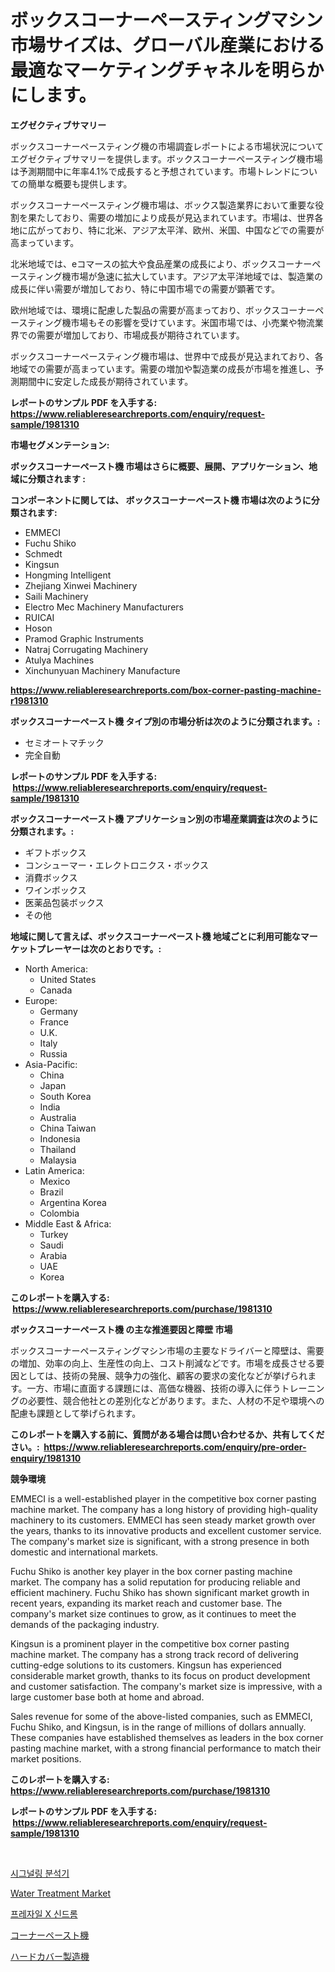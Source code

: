 <p><h1>ボックスコーナーペースティングマシン市場サイズは、グローバル産業における最適なマーケティングチャネルを明らかにします。</h1></p><p><strong>エグゼクティブサマリー</strong></p>
<p><p>ボックスコーナーペースティング機の市場調査レポートによる市場状況についてエグゼクティブサマリーを提供します。ボックスコーナーペースティング機市場は予測期間中に年率4.1%で成長すると予想されています。市場トレンドについての簡単な概要も提供します。</p><p>ボックスコーナーペースティング機市場は、ボックス製造業界において重要な役割を果たしており、需要の増加により成長が見込まれています。市場は、世界各地に広がっており、特に北米、アジア太平洋、欧州、米国、中国などでの需要が高まっています。</p><p>北米地域では、eコマースの拡大や食品産業の成長により、ボックスコーナーペースティング機市場が急速に拡大しています。アジア太平洋地域では、製造業の成長に伴い需要が増加しており、特に中国市場での需要が顕著です。</p><p>欧州地域では、環境に配慮した製品の需要が高まっており、ボックスコーナーペースティング機市場もその影響を受けています。米国市場では、小売業や物流業界での需要が増加しており、市場成長が期待されています。</p><p>ボックスコーナーペースティング機市場は、世界中で成長が見込まれており、各地域での需要が高まっています。需要の増加や製造業の成長が市場を推進し、予測期間中に安定した成長が期待されています。</p></p>
<p><strong>レポートのサンプル PDF を入手する: <a href="https://www.reliableresearchreports.com/enquiry/request-sample/1981310">https://www.reliableresearchreports.com/enquiry/request-sample/1981310</a></strong></p>
<p><strong>市場セグメンテーション:</strong></p>
<p><strong> ボックスコーナーペースト機 市場はさらに概要、展開、アプリケーション、地域に分類されます :</strong></p>
<p><strong>コンポーネントに関しては、 ボックスコーナーペースト機 市場は次のように分類されます: &nbsp;</strong></p>
<p><ul><li>EMMECI</li><li>Fuchu Shiko</li><li>Schmedt</li><li>Kingsun</li><li>Hongming Intelligent</li><li>Zhejiang Xinwei Machinery</li><li>Saili Machinery</li><li>Electro Mec Machinery Manufacturers</li><li>RUICAI</li><li>Hoson</li><li>Pramod Graphic Instruments</li><li>Natraj Corrugating Machinery</li><li>Atulya Machines</li><li>Xinchunyuan Machinery Manufacture</li></ul></p>
<p><strong><a href="https://www.reliableresearchreports.com/box-corner-pasting-machine-r1981310">https://www.reliableresearchreports.com/box-corner-pasting-machine-r1981310</a></strong></p>
<p><strong> ボックスコーナーペースト機 タイプ別の市場分析は次のように分類されます。:</strong></p>
<p><ul><li>セミオートマチック</li><li>完全自動</li></ul></p>
<p><strong>レポートのサンプル PDF を入手する: &nbsp;<a href="https://www.reliableresearchreports.com/enquiry/request-sample/1981310">https://www.reliableresearchreports.com/enquiry/request-sample/1981310</a></strong></p>
<p><strong> ボックスコーナーペースト機 アプリケーション別の市場産業調査は次のように分類されます。:</strong></p>
<p><ul><li>ギフトボックス</li><li>コンシューマー・エレクトロニクス・ボックス</li><li>消費ボックス</li><li>ワインボックス</li><li>医薬品包装ボックス</li><li>その他</li></ul></p>
<p><strong>地域に関して言えば、ボックスコーナーペースト機 地域ごとに利用可能なマーケットプレーヤーは次のとおりです。:</strong></p>
<p><ul>
    <li>
        North America:
        <ul>
            <li>United States</li>
            <li>Canada</li>
        </ul>
    </li>
    <li>
        Europe:
        <ul>
            <li>Germany</li>
            <li>France</li>
            <li>U.K.</li>
            <li>Italy</li>
            <li>Russia</li>
        </ul>
    </li>
    <li>
        Asia-Pacific:
        <ul>
            <li>China</li>
            <li>Japan</li>
            <li>South Korea</li>
            <li>India</li>
            <li>Australia</li>
            <li>China Taiwan</li>
            <li>Indonesia</li>
            <li>Thailand</li>
            <li>Malaysia</li>
        </ul>
    </li>
    <li>
        Latin America:
        <ul>
            <li>Mexico</li>
            <li>Brazil</li>
            <li>Argentina Korea</li>
            <li>Colombia</li>
        </ul>
    </li>
    <li>
        Middle East & Africa:
        <ul>
            <li>Turkey</li>
            <li>Saudi</li>
            <li>Arabia</li>
            <li>UAE</li>
            <li>Korea</li>
        </ul>
    </li>
    </ul></p>
<p><strong>このレポートを購入する: &nbsp;<a href="https://www.reliableresearchreports.com/purchase/1981310">https://www.reliableresearchreports.com/purchase/1981310</a></strong></p>
<p><strong>ボックスコーナーペースト機 の主な推進要因と障壁 市場</strong></p>
<p><p>ボックスコーナーペースティングマシン市場の主要なドライバーと障壁は、需要の増加、効率の向上、生産性の向上、コスト削減などです。市場を成長させる要因としては、技術の発展、競争力の強化、顧客の要求の変化などが挙げられます。一方、市場に直面する課題には、高価な機器、技術の導入に伴うトレーニングの必要性、競合他社との差別化などがあります。また、人材の不足や環境への配慮も課題として挙げられます。</p></p>
<p><strong>このレポートを購入する前に、質問がある場合は問い合わせるか、共有してください。:&nbsp; <a href="https://www.reliableresearchreports.com/enquiry/pre-order-enquiry/1981310">https://www.reliableresearchreports.com/enquiry/pre-order-enquiry/1981310</a></strong></p>
<p><strong>競争環境</strong></p>
<p><p>EMMECI is a well-established player in the competitive box corner pasting machine market. The company has a long history of providing high-quality machinery to its customers. EMMECI has seen steady market growth over the years, thanks to its innovative products and excellent customer service. The company's market size is significant, with a strong presence in both domestic and international markets.</p><p>Fuchu Shiko is another key player in the box corner pasting machine market. The company has a solid reputation for producing reliable and efficient machinery. Fuchu Shiko has shown significant market growth in recent years, expanding its market reach and customer base. The company's market size continues to grow, as it continues to meet the demands of the packaging industry.</p><p>Kingsun is a prominent player in the competitive box corner pasting machine market. The company has a strong track record of delivering cutting-edge solutions to its customers. Kingsun has experienced considerable market growth, thanks to its focus on product development and customer satisfaction. The company's market size is impressive, with a large customer base both at home and abroad.</p><p>Sales revenue for some of the above-listed companies, such as EMMECI, Fuchu Shiko, and Kingsun, is in the range of millions of dollars annually. These companies have established themselves as leaders in the box corner pasting machine market, with a strong financial performance to match their market positions.</p></p>
<p><strong>このレポートを購入する: &nbsp; <a href="https://www.reliableresearchreports.com/purchase/1981310">https://www.reliableresearchreports.com/purchase/1981310</a></strong></p>
<p><strong>レポートのサンプル PDF を入手する: &nbsp;<a href="https://www.reliableresearchreports.com/enquiry/request-sample/1981310">https://www.reliableresearchreports.com/enquiry/request-sample/1981310</a></strong><strong></strong></p>
<p>&nbsp;</p>
<p><p><a href="https://medium.com/@jerrodhilll68/%EC%8B%9C%EA%B7%B8%EB%84%90-%EB%B6%84%EC%84%9D%EA%B8%B0-%EC%8B%9C%EC%9E%A5-%EA%B7%9C%EB%AA%A8%EB%8A%94-%EA%B8%80%EB%A1%9C%EB%B2%8C-%EC%82%B0%EC%97%85%EC%97%90%EC%84%9C-%EC%B5%9C%EA%B3%A0%EC%9D%98-%EB%A7%88%EC%BC%80%ED%8C%85-%EC%B1%84%EB%84%90%EC%9D%84-%EB%82%98%ED%83%80%EB%83%85%EB%8B%88%EB%8B%A4-f0b18ff22ad6">시그널링 분석기</a></p><p><a href="https://github.com/globismark/Market-Research-Report-List-3/blob/main/water-treatment-market.md">Water Treatment Market</a></p><p><a href="https://github.com/Tristiarton768456/Market-Research-Report-List-1/blob/main/356530449066.md">프레자일 X 신드롬</a></p><p><a href="https://github.com/RudyBoyer2017/Market-Research-Report-List-1/blob/main/349165953119.md">コーナーペースト機</a></p><p><a href="https://github.com/MosesSpinka1914/Market-Research-Report-List-1/blob/main/195970353118.md">ハードカバー製造機</a></p></p>